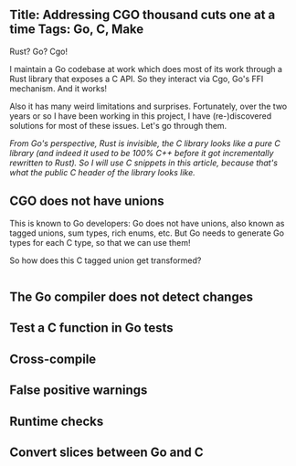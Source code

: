 Title: Addressing CGO thousand cuts one at a time
Tags: Go, C, Make
---

Rust? Go? Cgo!

I maintain a Go codebase at work which does most of its work through a Rust library that exposes a C API. So they interact via Cgo, Go's FFI mechanism. And it works!

Also it has many weird limitations and surprises. Fortunately, over the two years or so I have been working in this project, I have (re-)discovered solutions for most of these issues. Let's go through them.

*From Go's perspective, Rust is invisible, the C library looks like a pure C library (and indeed it used to be 100% C++ before it got incrementally rewritten to Rust). So I will use C snippets in this article, because that's what the public C header of the library looks like.*

## CGO does not have unions

This is known to Go developers: Go does not have unions, also known as tagged unions, sum types, rich enums, etc. But Go needs to generate Go types for each C type, so that we can use them!

So how does this C tagged union get transformed?

```c

```


## The Go compiler does not detect changes

## Test a C function in Go tests

## Cross-compile

## False positive warnings

## Runtime checks

## Convert slices between Go and C


